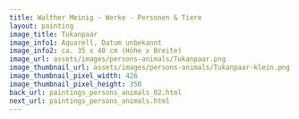 ```yaml
---
title: Walther Meinig - Werke - Personen & Tiere
layout: painting
image_title: Tukanpaar
image_info1: Aquarell, Datum unbekannt
image_info2: ca. 35 x 40 cm (Höhe x Breite)
image_url: assets/images/persons-animals/Tukanpaar.png
image_thumbnail_url: assets/images/persons-animals/Tukanpaar-klein.png
image_thumbnail_pixel_width: 426
image_thumbnail_pixel_height: 350
back_url: paintings_persons_animals_02.html
next_url: paintings_persons_animals.html
---
```

